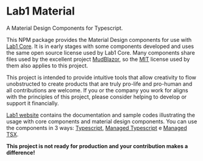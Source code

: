 # Lab1 Material
A Material Design Components for Typescript. 

This NPM package provides the Material Design components for use with [Lab1 Core](https://github.com/lab1-dev/Core). It is in early stages with some components developed and uses the same open source license used by Lab1 Core. Many components share files used by the excellent project [MudBlazor](https://mudblazor.com/), so the [MIT](https://github.com/MudBlazor/MudBlazor/blob/dev/LICENSE) license used by them also applies to this project. 

This project is intended to provide intuitive tools that allow creativity to flow unobstructed to create products that are truly pro-life and pro-human and all contributions are welcome. If you or the company you work for aligns with the principles of this project, please consider helping to develop or support it financially.

[Lab1 website](https://lab1.dev/) contains the documentation and sample codes illustrating the usage with core components and material design components. You can use the components in 3 ways: [Typescript](https://github.com/lab1-dev/Core#typescript), [Managed Typescript](https://github.com/lab1-dev/Core#managed-typescript) e [Managed TSX](https://github.com/lab1-dev/Core#managed-tsx). 

**This project is not ready for production and your contribution makes a difference!**
